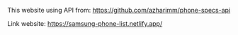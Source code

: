 This website using API from:
https://github.com/azharimm/phone-specs-api

Link website: https://samsung-phone-list.netlify.app/
